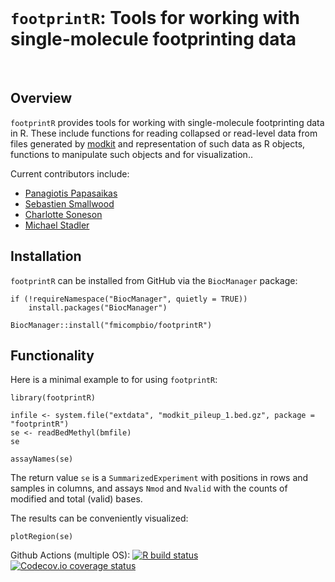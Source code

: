 <br>

# `footprintR`: Tools for working with single-molecule footprinting data

<br>

## Overview

`footprintR` provides tools for working with single-molecule footprinting data
in R. These include functions for reading collapsed or read-level data from
files generated by [modkit](https://nanoporetech.github.io/modkit) and
representation of such data as R objects, functions to manipulate such objects
and for visualization..

Current contributors include:

- [Panagiotis Papasaikas](https://github.com/ppapasaikas)
- [Sebastien Smallwood](https://github.com/smalseba)
- [Charlotte Soneson](https://github.com/csoneson)
- [Michael Stadler](https://github.com/mbstadler)

## Installation

`footprintR` can be installed from GitHub via the 
`BiocManager` package:

```
if (!requireNamespace("BiocManager", quietly = TRUE))
    install.packages("BiocManager")

BiocManager::install("fmicompbio/footprintR")
```

## Functionality

Here is a minimal example to for using `footprintR`:

```
library(footprintR)

infile <- system.file("extdata", "modkit_pileup_1.bed.gz", package = "footprintR")
se <- readBedMethyl(bmfile)
se

assayNames(se)
```

The return value `se` is a `SummarizedExperiment` with positions in rows and
samples in columns, and assays `Nmod` and `Nvalid` with the counts of modified
and total (valid) bases.

The results can be conveniently visualized:
```
plotRegion(se)
```
<!--
<img src="man/figures/monaLisa_binning_small.png" align="center" alt="binning" width="412px"/>
-->

<!-- badges: start -->
Github Actions (multiple OS): [![R build status](https://github.com/fmicompbio/footprintR/workflows/R-CMD-check/badge.svg)](https://github.com/fmicompbio/footprintR/actions) [![Codecov.io coverage status](https://codecov.io/github/fmicompbio/footprintR/coverage.svg?branch=master)](https://codecov.io/github/fmicompbio/footprintR)
<!-- badges: end -->

